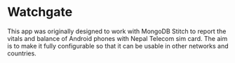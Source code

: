 # Watchgate
This app was originally designed to work with MongoDB Stitch to report the vitals and balance of Android phones with Nepal Telecom sim card. The aim is to make it fully configurable so that it can be usable in other networks and countries.
